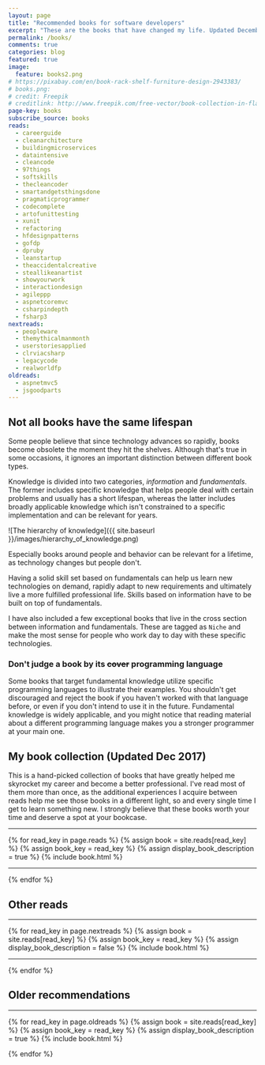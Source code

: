 ```yaml
---
layout: page
title: "Recommended books for software developers"
excerpt: "These are the books that have changed my life. Updated December 2017"
permalink: /books/
comments: true
categories: blog
featured: true
image:
  feature: books2.png
# https://pixabay.com/en/book-rack-shelf-furniture-design-2943383/
# books.png:
# credit: Freepik
# creditlink: http://www.freepik.com/free-vector/book-collection-in-flat-design_764791.htm
page-key: books
subscribe_source: books
reads:
  - careerguide
  - cleanarchitecture
  - buildingmicroservices
  - dataintensive
  - cleancode
  - 97things
  - softskills
  - thecleancoder
  - smartandgetsthingsdone
  - pragmaticprogrammer
  - codecomplete
  - artofunittesting
  - xunit
  - refactoring
  - hfdesignpatterns
  - gofdp
  - dpruby
  - leanstartup
  - theaccidentalcreative
  - steallikeanartist
  - showyourwork
  - interactiondesign
  - agileppp
  - aspnetcoremvc
  - csharpindepth
  - fsharp3
nextreads:
  - peopleware
  - themythicalmanmonth
  - userstoriesapplied
  - clrviacsharp
  - legacycode
  - realworldfp
oldreads:
  - aspnetmvc5
  - jsgoodparts
---
```


## Not all books have the same lifespan

Some people believe that since technology advances so rapidly, books become obsolete the moment they hit the shelves. Although that's true in some occasions, it ignores an important distinction between different book types.

Knowledge is divided into two categories, *information* and *fundamentals*. The former includes specific knowledge that helps people deal with certain problems and usually has a short lifespan, whereas the latter includes broadly applicable knowledge which isn't constrained to a specific implementation and can be relevant for years.

![The hierarchy of knowledge]({{ site.baseurl }}/images/hierarchy_of_knowledge.png)

Especially books around people and behavior can be relevant for a lifetime, as technology changes but people don't.

Having a solid skill set based on fundamentals can help us learn new technologies on demand, rapidly adapt to new requirements and ultimately live a more fulfilled professional life. Skills based on information have to be built on top of fundamentals.

I have also included a few exceptional books that live in the cross section between information and fundamentals. These are tagged as `Niche` and make the most sense for people who work day to day with these specific technologies.

### Don't judge a book by its ~~cover~~ programming language

Some books that target fundamental knowledge utilize specific programming languages to illustrate their examples. You shouldn't get discouraged and reject the book if you haven't worked with that language before, or even if you don't intend to use it in the future. Fundamental knowledge is widely applicable, and you might notice that reading material about a different programming language makes you a stronger programmer at your main one.

## My book collection (Updated Dec 2017)

This is a hand-picked collection of books that have greatly helped me skyrocket my career and become a better professional. I've read most of them more than once, as the additional experiences I acquire between reads help me see those books in a different light, so and every single time I get to learn something new. I strongly believe that these books worth your time and deserve a spot at your bookcase.

-----

{% for read_key in page.reads %}
{% assign book = site.reads[read_key] %}
{% assign book_key = read_key %}
{% assign display_book_description = true %}
{% include book.html %}

-----

{% endfor %}

## Other reads

-----

{% for read_key in page.nextreads %}
{% assign book = site.reads[read_key] %}
{% assign book_key = read_key %}
{% assign display_book_description = false %}
{% include book.html %}

-----

{% endfor %}

## Older recommendations

-----

{% for read_key in page.oldreads %}
{% assign book = site.reads[read_key] %}
{% assign book_key = read_key %}
{% assign display_book_description = true %}
{% include book.html %}

{% endfor %}
